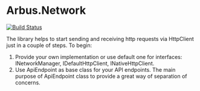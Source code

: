 # Arbus.Network 
[![Build Status](https://dev.azure.com/arbus/Arbus.Network/_apis/build/status/Arbus.Network?branchName=refs%2Fpull%2F1%2Fmerge)](https://dev.azure.com/arbus/Arbus.Network/_build/latest?definitionId=40&branchName=refs%2Fpull%2F1%2Fmerge)

The library helps to start sending and receiving http requests via HttpClient just in a couple of steps. 
To begin:
1. Provide your own implementation or use default one for interfaces: INetworkManager, IDefaultHttpClient, INativeHttpClient.
2. Use ApiEndpoint as base class for your API endpoints. The main purpose of ApiEndpoint class to provide a great way of separation of concerns.
